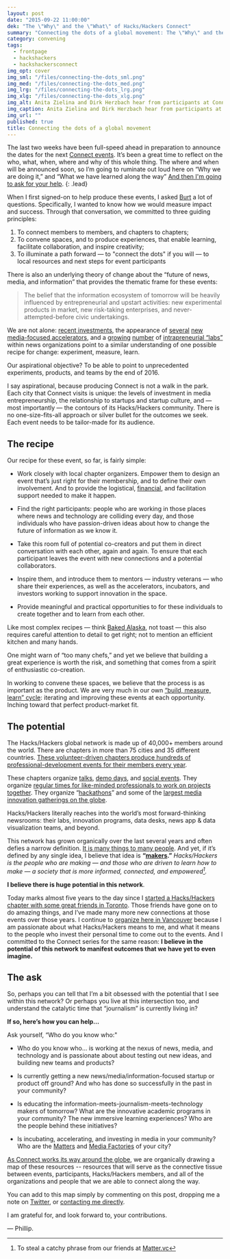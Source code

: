 ```yaml
---
layout: post
date: "2015-09-22 11:00:00"
dek: "The \"Why\" and the \"What\" of Hacks/Hackers Connect"
summary: "Connecting the dots of a global movement: The \"Why\" and the \"What\" of Hacks/Hackers Connect"
category: convening
tags: 
  - frontpage
  - hackshackers
  - hackshackersconnect
img_opt: cover
img_sml: "/files/connecting-the-dots_sml.png"
img_med: "/files/connecting-the-dots_med.png"
img_lrg: "/files/connecting-the-dots_lrg.png"
img_xlg: "/files/connecting-the-dots_xlg.png"
img_alt: Anita Zielina and Dirk Herzbach hear from participants at Connect Berlin
img_caption: Anita Zielina and Dirk Herzbach hear from participants at Connect Berlin
img_url: ""
published: true
title: Connecting the dots of a global movement
---
```


The last two weeks have been full-speed ahead in preparation to announce the dates for the next [Connect events][connect]. It’s been a great time to reflect on the who, what, when, where and why of this whole thing. The where and when will be announced soon, so I’m going to ruminate out loud here on “Why we are doing it,” and “What we have learned along the way” [And then I'm going to ask for your help](#the-ask).
{: .lead}

When I first signed-on to help produce these events, I asked [Burt][burtherman] a lot of questions. Specifically, I wanted to know how we would measure impact and success. Through that conversation, we committed to three guiding principles:

1. To connect members to members, and chapters to chapters; 
1. To convene spaces, and to produce experiences, that enable learning, facilitate collaboration, and inspire creativity;
3. To illuminate a path forward — to "connect the dots" if you will — to local resources and next steps for event participants

There is also an underlying theory of change about the “future of news, media, and information” that provides the thematic frame for these events:

> The belief that the information ecosystem of tomorrow will be heavily influenced by entrepreneurial and upstart activities: new experimental products in market, new risk-taking enterprises, and never-attempted-before civic undertakings.

We are not alone: [recent investments](http://www.nytimes.com/2015/08/13/business/media/nbcuniversal-invests-200-million-in-vox-media.html?_r=0), the appearance of [several][matter] [new][nma] [media-focused accelerators][mediafactory], and a [growing](http://www.niemanlab.org/2015/08/at-the-new-york-daily-newss-innovation-lab-inspiration-comes-from-outside-startups-and-events/) [number](http://www.niemanlab.org/2015/06/a-qa-with-the-guardian-u-s-about-its-new-mobile-innovation-lab/) of [intrapreneurial “labs”](http://www.wired.com/2015/05/buzzfeed-founder-launches-new-lab-open-source-invention/) within news organizations point to a similar understanding of one possible recipe for change: experiment, measure, learn.

Our aspirational objective? To be able to point to unprecedented experiments, products, and teams by the end of 2016.

I say aspirational, because producing Connect is not a walk in the park. Each city that Connect visits is unique: the levels of investment in media entrepreneurship, the relationship to startups and startup culture, and — most importantly — the  contours of its Hacks/Hackers community. There is no one-size-fits-all approach or silver bullet for the outcomes we seek. Each event needs to be tailor-made for its audience.

## The recipe

Our recipe for these event, so far, is fairly simple: 

* Work closely with local chapter organizers. Empower them to design an event that’s just right for their membership, and to define their own involvement. And to provide the logistical, [financial][gnl], and facilitation support needed to make it happen.

* Find the right participants: people who are working in those places where news and technology are colliding every day, and those individuals who have passion-driven ideas about how to change the future of information as we know it. 

* Take this room full of potential co-creators and put them in direct conversation with each other, again and again. To ensure that each participant leaves the event with new connections and a potential collaborators.

* Inspire them, and introduce them to mentors — industry veterans — who share their experiences, as well as the accelerators, incubators, and investors working to support innovation in the space.

* Provide meaningful and practical opportunities to for these individuals to create together and to learn from each other.

Like most complex recipes — think [Baked Alaska](https://en.wikipedia.org/wiki/Baked_Alaska), not toast — this also requires careful attention to detail to get right; not to mention an efficient kitchen and many hands.

One might warn of “too many chefs,” and yet we believe that building a great experience is worth the risk, and something that comes from a spirit of enthusiastic co-creation.

In working to convene these spaces, we believe that the process is as important as the product. We are very much in our own [“build, measure, learn” cycle](http://theleanstartup.com/principles): iterating and improving these events at each opportunity. Inching toward that perfect product-market fit.

## The potential

The Hacks/Hackers global network is made up of 40,000+ members around the world. There are chapters in more than 75 cities and 35 different countries. [These volunteer-driven chapters produce hundreds of professional-development events for their members every year][hhpro].

These chapters organize [talks](http://www.meetup.com/HacksHackersLondon/events/225202244/), [demo days](http://www.meetup.com/hacks-hackers-nyc/events/224032139/), and [social events](http://www.meetup.com/Hacks-Hackers-Seattle/events/225173570/). They organize [regular times for like-minded professionals to work on projects together](http://www.meetup.com/hackshackersIRE/events/225424632/). They organize “[hackathons](https://hackdash.org/dashboards/mp15hack)” and some of the [largest media innovation gatherings on the globe](http://mediaparty.info/).

Hacks/Hackers literally reaches into the world’s most forward-thinking newsrooms: their labs, innovation programs, data desks, news app & data visualization teams, and beyond.

This network has grown organically over the last several years and often defies a narrow definition. [It is many things to many people](http://phillipadsmith.com/2015/06/what-is-hacks-hackers.html). And yet, if it’s defined by any single idea, I believe that idea is **“[makers](https://makerba.se/).”** _Hacks/Hackers is the people who are making — and those who are driven to learn how to make — a society that is more informed, connected, and empowered[^1]._

**I believe there is huge potential in this network**. 

Today marks almost five years to the day since I [started a Hacks/Hackers chapter with some great friends in Toronto][hhto]. Those friends have gone on to do amazing things, and I’ve made many more new connections at those events over those years. I continue to [organize here in Vancouver][hhyvr] because I am passionate about what Hacks/Hackers means to me, and what it means to the people who invest their personal time to come out to the events. And I committed to the Connect series for the same reason: **I believe in the potential of this network to manifest outcomes that we have yet to even imagine.**

## The ask

So, perhaps you can tell that I’m a bit obsessed with the potential that I see within this network? Or perhaps you live at this intersection too, and understand the catalytic time that “journalism” is currently living in?

**If so, here’s how you can help…** 

Ask yourself, “Who do you know who:"

* Who do you know who... is working at the nexus of news, media, and technology and is passionate about about testing out new ideas, and building new teams and products?

* Is currently getting a new news/media/information-focused startup or product off ground? And who has done so successfully in the past in your community?

* Is educating the information-meets-journalism-meets-technology makers of tomorrow? What are the innovative academic programs in your community? The new immersive learning experiences? Who are the people behind these initiatives? 

* Is incubating, accelerating, and investing in media in your community? Who are the [Matters][matter] and [Media Factories][mediafactory] of your city? 

[As Connect works its way around the globe][connect], we are organically drawing a map of these resources -- resources that will serve as the connective tissue between events, participants, Hacks/Hackers members, and all of the organizations and people that we are able to connect along the way.

You can add to this map simply by commenting on this post, dropping me a note on [Twitter][phillipadsmith-tw], or [contacting me directly][phillipadsmith-contact].

I am grateful for, and look forward to, your contributions.

— Phillip.

[^1]: To steal a catchy phrase from our friends at [Matter.vc](http://matter.vc/mission/)


[connect]: http://connect.hackshackers.com
[burtherman]: http://burtherman.com/
[matter]: http://matter.vc/
[nma]: http://www.nma.vc/
[mediafactory]: http://mediafactory.vc/
[gnl]: https://newslab.withgoogle.com/programs/post/12
[hhpro]: http://www.meetup.com/pro/hackshackers/
[phillipadsmith-tw]: https://twitter.com/phillipadsmith
[phillipadsmith-contact]: http://phillipadsmith.com/about/#contact
[hhto]: http://www.meetup.com/Hacks-Hackers-Toronto/
[hhyvr]: http://www.meetup.com/HacksHackersVancouver/